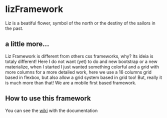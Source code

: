 # lizFramework

Liz is a beatiful flower, symbol of the north or the destiny of the sailors in the past.

## a little more...

Liz Framework is different from others css frameworks, why? Its ideia is totaly different! Here I do not want (yet) to do and new bootstrap or a new materialize, when I started I just wanted something colorful and a grid with more columns for a more detailed work, here we use a 16 columns grid based in flexbox, but also allow a grid system based in grid too! But, really it is much more than that!
We are a mobile first based framework.

## How to use this framework

You can see the [wiki](https://github.com/CristoferPortela/lizFramework/wiki) with the documentation




